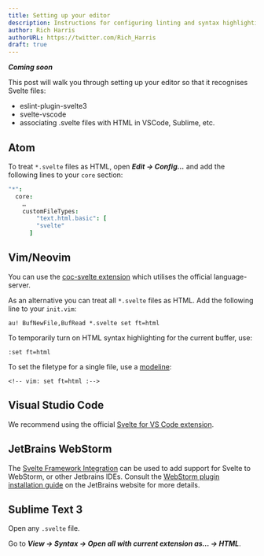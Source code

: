 ```yaml
---
title: Setting up your editor
description: Instructions for configuring linting and syntax highlighting
author: Rich Harris
authorURL: https://twitter.com/Rich_Harris
draft: true
---
```


*__Coming soon__*

This post will walk you through setting up your editor so that it recognises Svelte files:

* eslint-plugin-svelte3
* svelte-vscode
* associating .svelte files with HTML in VSCode, Sublime, etc.

## Atom

To treat `*.svelte` files as HTML, open *__Edit → Config...__* and add the following lines to your `core` section:

```cson
"*":
  core:
    …
    customFileTypes:
	    "text.html.basic": [
        "svelte"
      ]
```

## Vim/Neovim

You can use the [coc-svelte extension](https://github.com/coc-extensions/coc-svelte) which utilises the official language-server.

As an alternative you can treat all `*.svelte` files as HTML. Add the following line to your `init.vim`:

```
au! BufNewFile,BufRead *.svelte set ft=html
```

To temporarily turn on HTML syntax highlighting for the current buffer, use:

```
:set ft=html
```

To set the filetype for a single file, use a [modeline](https://vim.fandom.com/wiki/Modeline_magic):

```
<!-- vim: set ft=html :-->
```

## Visual Studio Code

We recommend using the official [Svelte for VS Code extension](https://marketplace.visualstudio.com/items?itemName=svelte.svelte-vscode).

## JetBrains WebStorm

The [Svelte Framework Integration](https://plugins.jetbrains.com/plugin/12375-svelte/) can be used to add support for Svelte to WebStorm, or other Jetbrains IDEs. Consult the [WebStorm plugin installation guide](https://www.jetbrains.com/help/webstorm/managing-plugins.html) on the JetBrains website for more details.

## Sublime Text 3

Open any `.svelte` file.

Go to *__View → Syntax → Open all with current extension as... → HTML__*.
